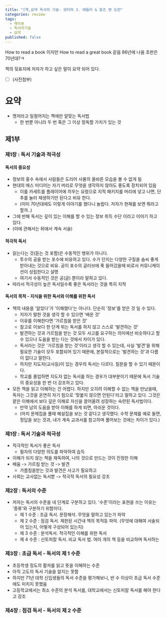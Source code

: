 ```yaml
---
title: "[책,요약 독서의 기술- 모티머 J. 애들러 & 찰즈 밴 도런"
categories: review
tags:
  - 책리뷰
  - 독서의기술
  - 요약
published: false
---
```


How to read a book 이지만 How to read a great book 같음
86년에 나옴
초판은 70년대?ㅋ

책의 뒷표지에 저자가 하고 싶은 말이 요약 되어 있다.

- [ ] (사진첨부)

# 요약
- 명저라고 일컬어지는 책에만 알맞는 독서법
	- 한 번뿐 아니라 두 번 혹은 그 이상 정독할 가치가 있는 것
## 제1부
### 제1장 : 독서 기술과 적극성
#### 독서의 중요성
- 정보의 홍수 속에서 사람들은 도리어 사물의 올바른 모습을 볼 수 없게 됨
- 현대의 매스 미디어는 자기 머리로 무엇을 생각하지 않아도 좋도록 장치되어 있음
	- 이를 카세트를 플레이어에 끼우는 요령으로 지적 패키지를 머리에 넣고 나면, 단추를 눌러 재생하기만 된다고 비유 한다.
	- (이미 70년대에도 이렇게 이야기를 했다니 놀랍다. 저자가 현재를 보면 뭐라고 할까..)
- 그에 반해 독서는 깊이 있는 이해를 할 수 있는 정보 취득 수단 이라고 이야기 하고 있다.
- (이에 관해서는 뒤에서 계속 서술)
#### 적극적 독서
- 읽는다는 것(듣는 것 포함)은 수동적인 행위가 아니다.
	- 투수의 공을 받는 포수에 비유하고 있다. 수가 던지는 다양한 구질을 솜씨 좋게 받아내는 것으로 비유. 공이 포수의 글러브에 푹 들어갔을때 비로서 커뮤니케이션이 성립한다고 설명
	- 여기서 수동적인 것은 공(글) 뿐이라 말하고 있다.
- 따라서 적극성이 높은 독서일수록 좋은 독서라는 것을 특히 지적
#### 독서의 목적 - 지식을 위한 독서와 이해를 위한 독서
- 책의 내용을 '알았다'가 '이해했다'는 아니다. 단순히 '정보'를 얻은 것 일 수 있다.
	- 저자가 말한 것을 생각 할 수 있으면 '배운 것'
	- 이유를 이해한다면 '가르침을 받은 것'
	- 참고로 이보다 한 단계 위는 독서를 하지 않고 스스로 '발견하는 것'
	- 발견하는 것과 가르침을 받는 것 모두 사고를 요구하는 의미에선 비슷하다고 할 수 있으나 도움을 받는 다는 것에서 차이가 있다.
	- 독서라는 것은 '가르침을 받는 것'이라고 생각 할 수 있는데, 사실 '발견'을 위해 필요한 기술이 모두 포함되어 있기 때문에, 본질적으로는 '발견하는 것'과 다름이 없다고 말한다.
	- 하지만 지도자(교사등)이 있는 경우의 독서는 다르다. 질문을 할 수 있기 때문이다.
	- 학교를 졸업하면 지도자 없는 독서를 하는 경우가 대부분이기 때문에 독서 기술의 중요성을 한 번 더 강조하고 있다.
- 모든 책을 읽고 이해하는 건 어렵다. 하지만 오히려 이해할 수 없는 책을 만났을때, 독자는 그것을 온연히 자기 힘으로 '맞붙지 않으면 안된다'라고 말하고 있다. 그것은 얕은 이해에서 보다 깊은 이해로 자신을 끌어올려 성장하는 숙련된 독서법이다. 
	- 만약 남의 도움을 받아 이해를 하게 되면, 아쉬운 것이다.
	- (마치 문제집을 풀때 해설집을 보는 것 같다고 생각했다. 수학 문제를 예로 들면, 정답을 보는 것과, 내가 계속 교과서를 참고하며 풀어보는 것에는 차이가 있다.)
### 제1장 : 독서 기술과 적극성
- 적극적인 독서가 좋은 독서
	- 필자의 다양한 의도를 파악하여 습득
- 이해가 되지 않는 책을 재독하여, 나의 것으로 만드는 것이 진정한 이해
- 배움 -> 가르침 받는 것 -> 발견
	- 가름침을받는 것과 발견은 사고가 필요하고 
- 사회는 교사없는 독서뿐 -> 적극적 독서의 필요성 강조

### 제2장 : 독서의 수준
- 저자는 독서의 수준을 네 단계로 구분하고 있다. '수준'이라는 표현을 쓰는 이유는 '종류'와 구분하기 위함이다.
	- 제 1 수준 : 초급 독서. 문장해석. 무엇을 말하고 있는가 파악
	- 제 2 수준 : 점검 독서. 제한된 시간내 책의 목적등 파악. (무엇에 대해여 서술되어 있는지, 어떻게 구성되어 있는지)
	- 제 3 수준 : 분석독서. 적극적인 이해를 위한 독서
	- 제 4 수준 : 신토피칼 독서. 비교 독서 법. 여러 개의 책 등을 비교하며 독서하는 

### 제3장 : 초급 독서 - 독서의 제 1 수준
- 초등학생 정도의 활자를 읽고 뜻을 이해하는 수준
- 아직 고도의 독서 기술을 알지는 못함
- 하지만 71년 대학 신입생들의 독서 수준을 평가해보니, 반 수 이상이 초급 독서 수준에도 미치지 못했음
- 고등학교에서는 최소 수준의 분석 독서를, 대학교에서는 신토피칼 독서를 해야 한다고 강조

### 제4장 : 점검 독서 - 독서의 제 2 수준

